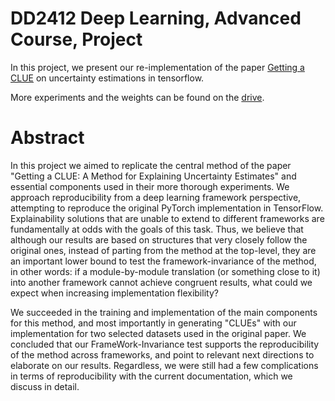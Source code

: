# DD2412 Deep Learning, Advanced Course, Project


In this project, we present our re-implementation of the paper [Getting a CLUE](https://arxiv.org/abs/2006.06848) on uncertainty estimations in tensorflow.


More experiments and the weights can be found on the [drive](https://drive.google.com/drive/folders/1GfaghgYgAWPl-ruWOAmws3jhHOVA88Jo?fbclid=IwAR21YAdvXZJJPGwQOlNdzFKbblujv-vqoI4asK18t19nyBF2VBv9u1suq2E).

# Abstract
In this project we aimed to replicate the central method of the paper "Getting a CLUE: A Method for Explaining Uncertainty Estimates" and essential components used in their more thorough experiments. We approach reproducibility from a deep learning framework perspective, attempting to reproduce the original PyTorch implementation in TensorFlow. Explainability solutions that are unable to extend to different frameworks are fundamentally at odds with the goals of this task. Thus, we believe that although our results are based on structures that very closely follow the original ones, instead of parting from the method at the top-level, they are an important lower bound to test the framework-invariance of the method, in other words: if a module-by-module translation (or something close to it) into another framework cannot achieve congruent results, what could we expect when increasing implementation flexibility?

We succeeded in the training and implementation of the main components for this method, and most importantly in generating "CLUEs" with our implementation for two selected datasets used in the original paper. We concluded that our FrameWork-Invariance test supports the reproducibility of the method across frameworks, and point to relevant next directions to elaborate on our results. Regardless, we were still had a few complications in terms of reproducibility with the current documentation, which we discuss in detail.

